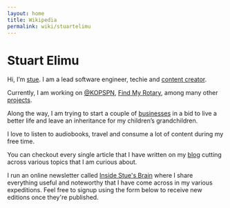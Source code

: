 ```yaml
---
layout: home
title: Wikipedia
permalink: wiki/stuartelimu
---
```


# Stuart Elimu

Hi, I’m [stue](). I am a lead software engineer, techie and [content creator](). 

Currently, I am working on [@KOPSPN](), [Find My Rotary](), among many other [projects](/work). 

Along the way, I am trying to start a couple of [businesses]() in a bid to live a better life and leave an inheritance for my children’s grandchildren. 

I love to listen to audiobooks, travel and consume a lot of content during my free time. 

You can checkout every single article that I have written on my [blog](/blog) cutting across various topics that I am curious about.

I run an online newsletter called [Inside Stue's Brain](/newsletter) where I share everything useful and noteworthy that I have come across in my various expeditions. Feel free to signup using the form below to receive new editions once they're published.

<script async data-uid="3df2bee2cc" src="https://wondrous-speaker-8686.ck.page/3df2bee2cc/index.js"></script>

